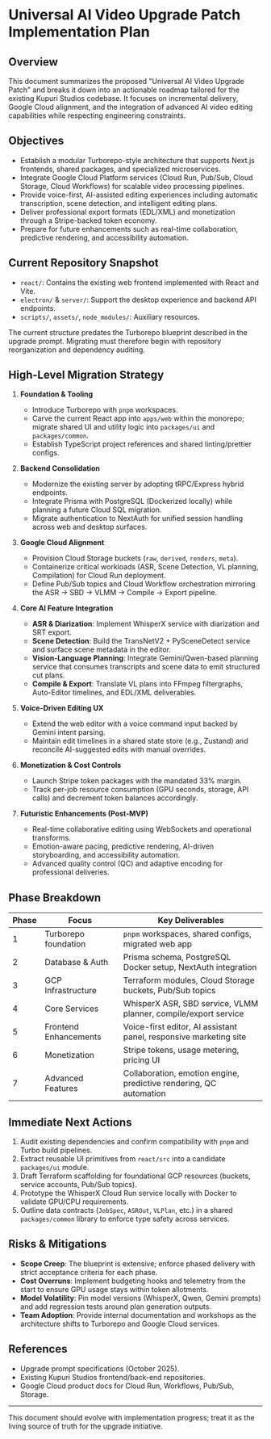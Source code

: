 # Universal AI Video Upgrade Patch Implementation Plan

## Overview
This document summarizes the proposed "Universal AI Video Upgrade Patch" and breaks it down into an actionable roadmap tailored for the existing Kupuri Studios codebase. It focuses on incremental delivery, Google Cloud alignment, and the integration of advanced AI video editing capabilities while respecting engineering constraints.

## Objectives
- Establish a modular Turborepo-style architecture that supports Next.js frontends, shared packages, and specialized microservices.
- Integrate Google Cloud Platform services (Cloud Run, Pub/Sub, Cloud Storage, Cloud Workflows) for scalable video processing pipelines.
- Provide voice-first, AI-assisted editing experiences including automatic transcription, scene detection, and intelligent editing plans.
- Deliver professional export formats (EDL/XML) and monetization through a Stripe-backed token economy.
- Prepare for future enhancements such as real-time collaboration, predictive rendering, and accessibility automation.

## Current Repository Snapshot
- `react/`: Contains the existing web frontend implemented with React and Vite.
- `electron/` & `server/`: Support the desktop experience and backend API endpoints.
- `scripts/`, `assets/`, `node_modules/`: Auxiliary resources.

The current structure predates the Turborepo blueprint described in the upgrade prompt. Migrating must therefore begin with repository reorganization and dependency auditing.

## High-Level Migration Strategy
1. **Foundation & Tooling**
   - Introduce Turborepo with `pnpm` workspaces.
   - Carve the current React app into `apps/web` within the monorepo; migrate shared UI and utility logic into `packages/ui` and `packages/common`.
   - Establish TypeScript project references and shared linting/prettier configs.

2. **Backend Consolidation**
   - Modernize the existing server by adopting tRPC/Express hybrid endpoints.
   - Integrate Prisma with PostgreSQL (Dockerized locally) while planning a future Cloud SQL migration.
   - Migrate authentication to NextAuth for unified session handling across web and desktop surfaces.

3. **Google Cloud Alignment**
   - Provision Cloud Storage buckets (`raw`, `derived`, `renders`, `meta`).
   - Containerize critical workloads (ASR, Scene Detection, VL planning, Compilation) for Cloud Run deployment.
   - Define Pub/Sub topics and Cloud Workflow orchestration mirroring the ASR → SBD → VLMM → Compile → Export pipeline.

4. **Core AI Feature Integration**
   - **ASR & Diarization**: Implement WhisperX service with diarization and SRT export.
   - **Scene Detection**: Build the TransNetV2 + PySceneDetect service and surface scene metadata in the editor.
   - **Vision-Language Planning**: Integrate Gemini/Qwen-based planning service that consumes transcripts and scene data to emit structured cut plans.
   - **Compile & Export**: Translate VL plans into FFmpeg filtergraphs, Auto-Editor timelines, and EDL/XML deliverables.

5. **Voice-Driven Editing UX**
   - Extend the web editor with a voice command input backed by Gemini intent parsing.
   - Maintain edit timelines in a shared state store (e.g., Zustand) and reconcile AI-suggested edits with manual overrides.

6. **Monetization & Cost Controls**
   - Launch Stripe token packages with the mandated 33% margin.
   - Track per-job resource consumption (GPU seconds, storage, API calls) and decrement token balances accordingly.

7. **Futuristic Enhancements (Post-MVP)**
   - Real-time collaborative editing using WebSockets and operational transforms.
   - Emotion-aware pacing, predictive rendering, AI-driven storyboarding, and accessibility automation.
   - Advanced quality control (QC) and adaptive encoding for professional deliveries.

## Phase Breakdown
| Phase | Focus | Key Deliverables |
| --- | --- | --- |
| 1 | Turborepo foundation | `pnpm` workspaces, shared configs, migrated web app |
| 2 | Database & Auth | Prisma schema, PostgreSQL Docker setup, NextAuth integration |
| 3 | GCP Infrastructure | Terraform modules, Cloud Storage buckets, Pub/Sub topics |
| 4 | Core Services | WhisperX ASR, SBD service, VLMM planner, compile/export service |
| 5 | Frontend Enhancements | Voice-first editor, AI assistant panel, responsive marketing site |
| 6 | Monetization | Stripe tokens, usage metering, pricing UI |
| 7 | Advanced Features | Collaboration, emotion engine, predictive rendering, QC automation |

## Immediate Next Actions
1. Audit existing dependencies and confirm compatibility with `pnpm` and Turbo build pipelines.
2. Extract reusable UI primitives from `react/src` into a candidate `packages/ui` module.
3. Draft Terraform scaffolding for foundational GCP resources (buckets, service accounts, Pub/Sub topics).
4. Prototype the WhisperX Cloud Run service locally with Docker to validate GPU/CPU requirements.
5. Outline data contracts (`JobSpec`, `ASROut`, `VLPlan`, etc.) in a shared `packages/common` library to enforce type safety across services.

## Risks & Mitigations
- **Scope Creep**: The blueprint is extensive; enforce phased delivery with strict acceptance criteria for each phase.
- **Cost Overruns**: Implement budgeting hooks and telemetry from the start to ensure GPU usage stays within token allotments.
- **Model Volatility**: Pin model versions (WhisperX, Qwen, Gemini prompts) and add regression tests around plan generation outputs.
- **Team Adoption**: Provide internal documentation and workshops as the architecture shifts to Turborepo and Google Cloud services.

## References
- Upgrade prompt specifications (October 2025).
- Existing Kupuri Studios frontend/back-end repositories.
- Google Cloud product docs for Cloud Run, Workflows, Pub/Sub, Storage.

---
This document should evolve with implementation progress; treat it as the living source of truth for the upgrade initiative.
